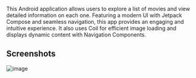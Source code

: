 This Android application allows users to explore a list of movies and view detailed information on each one. Featuring a modern UI with Jetpack Compose and seamless navigation, this app provides an engaging and intuitive experience. It also uses Coil for efficient image loading and displays dynamic content with Navigation Components.

## Screenshots


![image](https://github.com/user-attachments/assets/ae0be740-54cf-4a88-897d-6ca0a796eac7)

